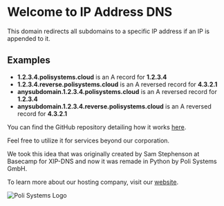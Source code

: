 # Welcome to IP Address DNS

This domain redirects all subdomains to a specific IP address if an IP is appended to it.

## Examples

- **1.2.3.4.polisystems.cloud** is an A record for **1.2.3.4**
- **1.2.3.4.reverse.polisystems.cloud** is an A reversed record for **4.3.2.1**
- **anysubdomain.1.2.3.4.polisystems.cloud** is an A reversed record for **1.2.3.4**
- **anysubdomain.1.2.3.4.reverse.polisystems.cloud** is an A reversed record for **4.3.2.1**

You can find the GitHub repository detailing how it works [here](https://github.com/Poli-Systems/python-rdns/tree/master).

Feel free to utilize it for services beyond our corporation.

We took this idea that was originally created by Sam Stephenson at Basecamp for XIP-DNS and now it was remade in Python by Poli Systems GmbH.

To learn more about our hosting company, visit our [website](https://polisystems.ch).

![Poli Systems Logo](https://cdn.polisystems.ch/assets/images/logo/Blue-Text-Logo.png)
